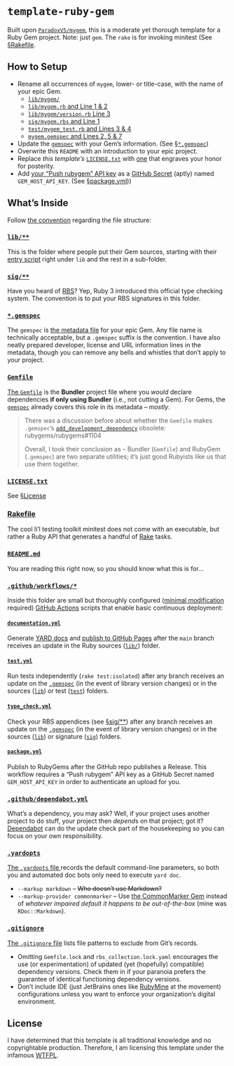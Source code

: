# `template-ruby-gem`

Built upon [`ParadoxV5/mygem`](https://github.com/ParadoxV5/mygem),
this is a moderate yet thorough template for a Ruby Gem project.
Note: just `gem`. The `rake` is for invoking minitest (See [§Rakefile](#Rakefile).


## How to Setup

* Rename all occurrences of `mygem`, lower- or title-case, with the name of your epic Gem.
  * [`lib/mygem/`](lib/mygem/)
  * [`lib/mygem.rb` and Line 1 & 2](lib/mygem.rb#L1-2)
  * [`lib/mygem/version.rb` Line 3](lib/mygem/version.rb#L3)
  * [`sig/mygem.rbs` and Line 1](sig/mygem.rbs#L1)
  * [`test/mygem_test.rb` and Lines 3 & 4](test/mygem_test.rb#L3-4)
  * [`mygem.gemspec` and Lines 2, 5 & 7](mygem.gemspec#L2-L7)
* Update the [`gemspec`](mygem.gemspec) with your Gem’s information. (See [§`*.gemspec`](#gemspec))
* Overwrite this `README` with an introduction to your epic project.
* Replace *this template’s* [`LICENSE.txt`](LICENSE.txt) with
  [one](https://choosealicense.com) that engraves your honor for posterity.
* Add [your “Push rubygem” API key](https://rubygems.org/profile/api_keys) as a
  [GitHub Secret](https://docs.github.com/actions/security-guides/encrypted-secrets)
  (aptly) named `GEM_HOST_API_KEY`. (See [§package.yml](#packageyml)))


## What’s Inside

Follow [the convention](https://guides.rubygems.org/patterns/#file-names) regarding the file structure:


### [`lib/**`](lib/)

This is the folder where people put their Gem sources, starting with their
[entry script](lib/mygem.rb) right under `lib` and the rest in a sub-folder.


### [`sig/**`](sig/)

Have you heard of [RBS](https://github.com/ruby/rbs)?
Yep, Ruby 3 introduced this official type checking system.
The convention is to put your RBS signatures in this folder.


### [`*.gemspec`](mygem.gemspec)

The `gemspec` is [the metadata file](https://guides.rubygems.org/specification-reference/) for your epic Gem.
Any file name is technically acceptable, but a `.gemspec` suffix is the convention.
I have also neatly prepared developer, license and URL information lines in the metadata,
though you can remove any bells and whistles that don’t apply to your project.


### [`Gemfile`](Gemfile)

[The `Gemfile`](https://bundler.io/guides/gemfile.html) is the **Bundler** project file where
you *would* declare dependencies **if only using Bundler** (i.e., not cutting a Gem).
For Gems, the [`gemspec`](#gemspec) already covers this role in its metadata – *mostly*.

> There was a discussion before about whether the `Gemfile` makes `.gemspec`’s
> [`add_development_dependency`](https://guides.rubygems.org/specification-reference/#add_development_dependency)
> obsolete: rubygems/rubygems#1104
> 
> Overall, I took their conclusion as – Bundler (`Gemfile`) and RubyGem (`.gemspec`) are two separate utilities;
> it’s just good Rubyists like us that use them together.


### [`LICENSE.txt`](LICENSE.txt)

See [§License](#License)


### [Rakefile](Rakefile)

The cool li’l testing toolkit minitest does not come with an executable,
but rather a Ruby API that generates a handful of [Rake](https://github.com/ruby/rake) tasks.


### [`README.md`](README.md)

You are reading this right now, so you should know what this is for…


### [`.github/workflows/*`](.github/workflows/)

Inside this folder are small but thoroughly configured ([minimal modification](#How-to-Setup) required)
[GitHub Actions](https://github.com/features/actions) scripts that enable basic continuous deployment:

#### [`documentation.yml`](.github/workflows/documentation.yml)
Generate [YARD docs](https://yardoc.org) and
[publish to GitHub Pages](https://github.blog/changelog/2022-07-27-github-pages-custom-github-actions-workflows-beta)
after the `main` branch receives an update in the Ruby sources ([`lib/`](lib/)) folder.

#### [`test.yml`](.github/workflows/test.yml)
Run tests independently (`rake test:isolated`) after any branch receives an update
on the [`.gemspec`](mygem.gemspec) (in the event of library version changes) or
in the sources ([`lib`](lib/)) or test ([`test`](test/)) folders.

#### [`type_check.yml`](.github/workflows/type_check.yml)
Check your RBS appendices (see [§sig/**](#sig)) after any branch receives an update
on the [`.gemspec`](mygem.gemspec) (in the event of library version changes) or
in the sources ([`lib`](lib/)) or signature ([`sig`](sig/)) folders.

#### [`package.yml`](.github/workflows/package.yml)
Publish to RubyGems after the GitHub repo publishes a Release. This workflow requires a “Push rubygem”
API key as a GitHub Secret named `GEM_HOST_API_KEY` in order to authenticate an upload for you.

### [`.github/dependabot.yml`](.github/dependabot.yml)

What’s a dependency, you may ask? Well, if your project uses another project to do stuff,
your project then *depend*s on that project; got it?
[Dependabot](https://github.blog/2020-06-01-keep-all-your-packages-up-to-date-with-dependabot)
can do the update check part of the housekeeping so you can focus on your own responsibility.


### [`.yardopts`](.yardopts)

[The `.yardopts` file ](https://rubydoc.info/gems/yard/file/docs/GettingStarted.md#yardopts-options-file)
records the default command-line parameters, so both you and automated doc bots only need to execute `yard doc`.

* `--markup markdown` – ~~Who doesn’t use Markdown?~~
* `--markup-provider commonmarker` – Use [the CommonMarker Gem](https://github.com/gjtorikian/commonmarker)
  instead of *whatever impaired default it happens to be out-of-the-box* (mine was `RDoc::Markdown`).


### [`.gitignore`](.gitignore)

[The `.gitignore` file](https://git-scm.com/docs/gitignore) lists file patterns to exclude from Git’s records.

* Omitting `Gemfile.lock` and `rbs_collection.lock.yaml` encourages the use (or experimentation)
  of updated (yet (hopefully) compatible) dependency versions. 
  Check them in if your paranoia prefers the guarantee of identical functioning dependency versions.
* Don’t include IDE (just JetBrains ones like [RubyMine](https://www.jetbrains.com/ruby) at the movement)
  configurations unless you want to enforce your organization’s digital environment.


## License

I have determined that this template is all traditional knowledge and no copyrightable production.
Therefore, I am licensing this template under the infamous [WTFPL](http://www.wtfpl.net).
